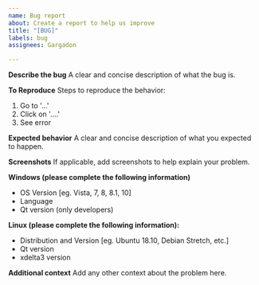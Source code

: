 ```yaml
---
name: Bug report
about: Create a report to help us improve
title: "[BUG]"
labels: bug
assignees: Gargadon

---
```


**Describe the bug**
A clear and concise description of what the bug is.

**To Reproduce**
Steps to reproduce the behavior:
1. Go to '...'
2. Click on '....'
3. See error

**Expected behavior**
A clear and concise description of what you expected to happen.

**Screenshots**
If applicable, add screenshots to help explain your problem.

**Windows (please complete the following information)**
 - OS Version [eg. Vista, 7, 8, 8.1, 10]
 - Language
 - Qt version (only developers)

**Linux (please complete the following information):**
 - Distribution and Version [eg. Ubuntu 18.10, Debian Stretch, etc.]
 - Qt version
 - xdelta3 version

**Additional context**
Add any other context about the problem here.

